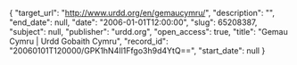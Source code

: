 {
  "target_url": "http://www.urdd.org/en/gemaucymru/", 
  "description": "", 
  "end_date": null, 
  "date": "2006-01-01T12:00:00", 
  "slug": 65208387, 
  "subject": null, 
  "publisher": "urdd.org", 
  "open_access": true, 
  "title": "Gemau Cymru | Urdd Gobaith Cymru", 
  "record_id": "20060101T120000/GPK1hN4Il1Ffgo3h9d4YtQ==", 
  "start_date": null
}

